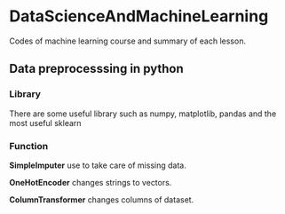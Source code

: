 # DataScienceAndMachineLearning
Codes of machine learning course and summary of each lesson.

## Data preprocesssing in python

### Library
There are some useful library such as numpy, matplotlib, pandas and the most useful sklearn

### Function
__SimpleImputer__ use to take care of missing data.

__OneHotEncoder__ changes strings to vectors.

__ColumnTransformer__ changes columns of dataset.
